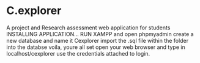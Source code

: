 # C.explorer
A project and Research assessment web application for students
INSTALLING APPLICATION...
RUN XAMPP and open phpmyadmin
create a new database and name it Cexplorer
import the .sql file within the folder into the databse
voila, youre all set
open your web browser and type in localhost/cexplorer
use the credentials attached to login.
